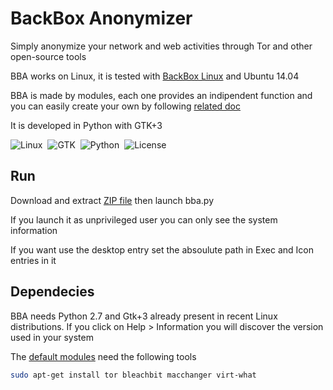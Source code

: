 BackBox Anonymizer
==============

Simply anonymize your network and web activities through Tor and other open-source tools <br />

BBA works on Linux, it is tested with [BackBox Linux](https://www.backbox.org) and Ubuntu 14.04 <br />

BBA is made by modules, each one provides an indipendent function and you can easily create your own by following [related doc](doc/Modules.md#making-a-new-module)<br />

It is developed in Python with GTK+3

![Linux](http://img.shields.io/badge/OS-Linux-blue.svg)&nbsp; 
![GTK](http://img.shields.io/badge/GUI-GTK+3-yellow.svg)&nbsp; 
![Python](http://img.shields.io/badge/Language-Python-green.svg)&nbsp; 
![License](http://img.shields.io/badge/License-GNU_GPL_2.0-red.svg)&nbsp; 

Run
--------------
Download and extract [ZIP file](https://github.com/4nto/bba/archive/master.zip) then launch bba.py

If you launch it as unprivileged user you can only see the system information 

If you want use the desktop entry set the absoulute path in Exec and Icon entries in it

Dependecies
--------------
BBA needs Python 2.7 and Gtk+3 already present in recent Linux distributions. If you click on Help > Information you will discover the version used in your system <br />

The [default modules](doc/Modules.md#default-modules) need the following tools

```sh
sudo apt-get install tor bleachbit macchanger virt-what 
```
